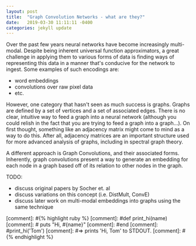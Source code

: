 ```yaml
---
layout: post
title:  "Graph Convolution Networks - what are they?"
date:   2019-03-30 11:11:11 -0400
categories: jekyll update
---
```

Over the past few years neural networks have become increasingly multi-modal. Despite being inherent universal function approximators, a great challenge in applying them to various forms of data
is finding ways of representing this data in a manner that's conducive for the network to ingest. Some examples of such encodings are:
- word embeddings
- convolutions over raw pixel data
- etc. 

However, one category that hasn't seen as much success is graphs. Graphs are defined by a set of vertices and a set of associated edges. There is no clear, intuitive way to feed a graph into a neural network (although you could relish in the fact that you are trying to feed a graph into a graph...). On first thought, something like an adjacency matrix might come to mind as a way to do this. After all, adjacency matrices are an important structure used for more advanced analysis of graphs, including in spectral graph theory.

A different approach is Graph Convolutions, and their associated forms. Inherently, graph convolutions present a way to generate an embedding for each node in a graph based off of its relation to other nodes in the graph. 

TODO:
- discuss original papers by Socher et. al 
- discuss variations on this concept (i.e. DistMult, ConvE)
- discuss later work on multi-modal embeddings into graphs using the same technique

[comment]: #{% highlight ruby %}
[comment]: #def print_hi(name)
[comment]: #  puts "Hi, #{name}"
[comment]: #end
[comment]: #print_hi('Tom')
[comment]: #=> prints 'Hi, Tom' to STDOUT.
[comment]: #{% endhighlight %}


[jekyll-docs]: https://jekyllrb.com/docs/home
[jekyll-gh]:   https://github.com/jekyll/jekyll
[jekyll-talk]: https://talk.jekyllrb.com/
